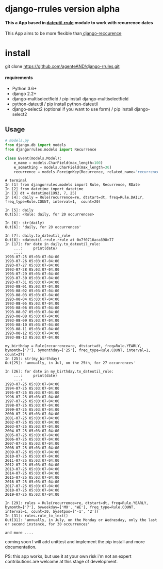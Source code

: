 # django-rrules version alpha

#### This a App based in [dateutil.rrule](https://github.com/dateutil/dateutil/) module to work with recurrence dates
This App aims to be more flexible than[ django-reccurence](https://github.com/django-recurrence/django-recurrence)

# install 
git clone https://github.com/agenteAND/django-rrules.git

#### requirements
- Python 3.6+
- django 2.2+
- django-multiselectfield / pip install django-multiselectfield
- python-dateutil / pip install python-dateutil
- django-select2 (optional if you want to use form)  / pip install django-select2
## Usage
```python
# models.py
from django.db import models
from djangorrules.models import Recurrence

class Event(models.Model):
    e_name = models.CharField(max_length=100)
    e_something = models.CharField(max_length=30)
    recurrence = models.ForeignKey(Recurrence, related_name='recurrences', related_query_name='recurrence')
```

```ssh
# terminal
In [1] from djangorrules.models import Rule, Recurrence, RDate
In [2] from datetime import datetime
In [3] dt = datetime(1993, 7, 25)
In [4]: daily = Rule(recurrence=re, dtstart=dt, freq=Rule.DAILY, freq_type=Rule.COUNT, interval=1,  count=20)                                                                                           

In [5]: daily                                                                                                                                                                          
Out[5]: <Rule: daily, for 20 occurrences>

In [6]: str(daily)                                                                                                                                                                     
Out[6]: 'daily, for 20 occurrences'

In [7]: daily.to_dateutil_rule                                                                                                                                                        
Out[8]: <dateutil.rrule.rrule at 0x7f0710aca898>77
In [17]: for date in daily.to_dateutil_rule: 
    ...:     print(date) 
    ...:                                                                                                                                                                               
1993-07-25 05:03:07-04:00
1993-07-26 05:03:07-04:00
1993-07-27 05:03:07-04:00
1993-07-28 05:03:07-04:00
1993-07-29 05:03:07-04:00
1993-07-30 05:03:07-04:00
1993-07-31 05:03:07-04:00
1993-08-01 05:03:07-04:00
1993-08-02 05:03:07-04:00
1993-08-03 05:03:07-04:00
1993-08-04 05:03:07-04:00
1993-08-05 05:03:07-04:00
1993-08-06 05:03:07-04:00
1993-08-07 05:03:07-04:00
1993-08-08 05:03:07-04:00
1993-08-09 05:03:07-04:00
1993-08-10 05:03:07-04:00
1993-08-11 05:03:07-04:00
1993-08-12 05:03:07-04:00
1993-08-13 05:03:07-04:00

my_birthday = Rule(recurrence=re, dtstart=dt, freq=Rule.YEARLY, bymonth=['7'], bymonthday=['25'], freq_type=Rule.COUNT, interval=1,  count=27) 
In [25]: str(my_birthday)                                                                                                                                                              
Out[25]: 'annually, in Jul, on the 25th, for 27 occurrences'

In [26]: for date in my_birthday.to_dateutil_rule: 
    ...:     print(date) 
    ...:                                                                                                                                                                               
1993-07-25 05:03:07-04:00
1994-07-25 05:03:07-04:00
1995-07-25 05:03:07-04:00
1996-07-25 05:03:07-04:00
1997-07-25 05:03:07-04:00
1998-07-25 05:03:07-04:00
1999-07-25 05:03:07-04:00
2000-07-25 05:03:07-04:00
2001-07-25 05:03:07-04:00
2002-07-25 05:03:07-04:00
2003-07-25 05:03:07-04:00
2004-07-25 05:03:07-04:00
2005-07-25 05:03:07-04:00
2006-07-25 05:03:07-04:00
2007-07-25 05:03:07-04:00
2008-07-25 05:03:07-04:00
2009-07-25 05:03:07-04:00
2010-07-25 05:03:07-04:00
2011-07-25 05:03:07-04:00
2012-07-25 05:03:07-04:00
2013-07-25 05:03:07-04:00
2014-07-25 05:03:07-04:00
2015-07-25 05:03:07-04:00
2016-07-25 05:03:07-04:00
2017-07-25 05:03:07-04:00
2018-07-25 05:03:07-04:00
2019-07-25 05:03:07-04:00

In [29]: rules = Rule(recurrence=re, dtstart=dt, freq=Rule.YEARLY, bymonth=['7'], byweekday=['MO', 'WE'], freq_type=Rule.COUNT, interval=1, count=30, bysetpos=['-1', '2'])            
In [31]: rules.rule_to_text()                                                                                                                                                          
Out[31]: 'annually, in July, on the Monday or Wednesday, only the last or second instance, for 30 occurrences'

and more .... 
```

coming soon I will add unittest and implement the pip install
and more documentation.

PS: this app works, but use it at your own risk
i'm not an expert contributions are welcome at this stage of development.
